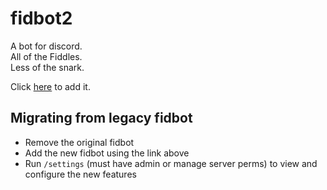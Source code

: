 # fidbot2
A bot for discord.  
All of the Fiddles.  
Less of the snark.

Click [here](https://discord.com/api/oauth2/authorize?client_id=1188033039801012354&permissions=134217728&scope=applications.commands+bot) to add it.

## Migrating from legacy fidbot

- Remove the original fidbot
- Add the new fidbot using the link above
- Run `/settings` (must have admin or manage server perms) to view and configure the new features
